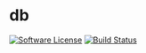 # db

[![Software License][ico-license]](LICENSE)
[![Build Status][ico-travis]][link-travis]


[ico-license]: https://img.shields.io/badge/license-MIT-brightgreen.svg?style=flat-square
[ico-travis]: https://img.shields.io/travis/damner/db/master.svg?style=flat-square

[link-travis]: https://travis-ci.org/damner/db
